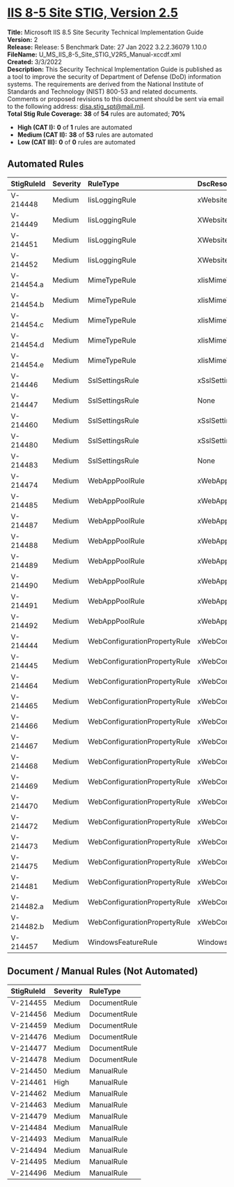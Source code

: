 # [IIS 8-5 Site STIG, Version 2.5](https://github.com/Microsoft/PowerStig/wiki/IISSite-8.5-2.5)

**Title:** Microsoft IIS 8.5 Site Security Technical Implementation Guide  
**Version:** 2  
**Release:** Release: 5 Benchmark Date: 27 Jan 2022 3.2.2.36079 1.10.0  
**FileName:** U_MS_IIS_8-5_Site_STIG_V2R5_Manual-xccdf.xml  
**Created:** 3/3/2022  
**Description:** This Security Technical Implementation Guide is published as a tool to improve the security of Department of Defense (DoD) information systems. The requirements are derived from the National Institute of Standards and Technology (NIST) 800-53 and related documents. Comments or proposed revisions to this document should be sent via email to the following address: disa.stig_spt@mail.mil.  
**Total Stig Rule Coverage:** **38** of **54** rules are automated; **70%**

* **High (CAT I):** **0** of **1** rules are automated
* **Medium (CAT II):** **38** of **53** rules are automated
* **Low (CAT III):** **0** of **0** rules are automated

## Automated Rules

| StigRuleId | Severity | RuleType | DscResource | DuplicateOf |
| :---- | :---- | :---- | :---- | :---- |
| V-214448 | Medium | IisLoggingRule | xWebsite |  |
| V-214449 | Medium | IisLoggingRule | XWebsite |  |
| V-214451 | Medium | IisLoggingRule | XWebsite |  |
| V-214452 | Medium | IisLoggingRule | XWebsite |  |
| V-214454.a | Medium | MimeTypeRule | xIisMimeTypeMapping |  |
| V-214454.b | Medium | MimeTypeRule | xIisMimeTypeMapping |  |
| V-214454.c | Medium | MimeTypeRule | xIisMimeTypeMapping |  |
| V-214454.d | Medium | MimeTypeRule | xIisMimeTypeMapping |  |
| V-214454.e | Medium | MimeTypeRule | xIisMimeTypeMapping |  |
| V-214446 | Medium | SslSettingsRule | xSslSettings |  |
| V-214447 | Medium | SslSettingsRule | None | V-214446 |
| V-214460 | Medium | SslSettingsRule | xSslSettings |  |
| V-214480 | Medium | SslSettingsRule | xSslSettings |  |
| V-214483 | Medium | SslSettingsRule | None | V-214480 |
| V-214474 | Medium | WebAppPoolRule | xWebAppPool |  |
| V-214485 | Medium | WebAppPoolRule | xWebAppPool |  |
| V-214487 | Medium | WebAppPoolRule | xWebAppPool |  |
| V-214488 | Medium | WebAppPoolRule | xWebAppPool |  |
| V-214489 | Medium | WebAppPoolRule | xWebAppPool |  |
| V-214490 | Medium | WebAppPoolRule | xWebAppPool |  |
| V-214491 | Medium | WebAppPoolRule | xWebAppPool |  |
| V-214492 | Medium | WebAppPoolRule | xWebAppPool |  |
| V-214444 | Medium | WebConfigurationPropertyRule | xWebConfigKeyValue |  |
| V-214445 | Medium | WebConfigurationPropertyRule | xWebConfigKeyValue |  |
| V-214464 | Medium | WebConfigurationPropertyRule | xWebConfigKeyValue |  |
| V-214465 | Medium | WebConfigurationPropertyRule | xWebConfigKeyValue |  |
| V-214466 | Medium | WebConfigurationPropertyRule | xWebConfigKeyValue |  |
| V-214467 | Medium | WebConfigurationPropertyRule | xWebConfigKeyValue |  |
| V-214468 | Medium | WebConfigurationPropertyRule | xWebConfigKeyValue |  |
| V-214469 | Medium | WebConfigurationPropertyRule | xWebConfigKeyValue |  |
| V-214470 | Medium | WebConfigurationPropertyRule | xWebConfigKeyValue |  |
| V-214472 | Medium | WebConfigurationPropertyRule | xWebConfigKeyValue |  |
| V-214473 | Medium | WebConfigurationPropertyRule | xWebConfigKeyValue |  |
| V-214475 | Medium | WebConfigurationPropertyRule | xWebConfigKeyValue |  |
| V-214481 | Medium | WebConfigurationPropertyRule | xWebConfigKeyValue |  |
| V-214482.a | Medium | WebConfigurationPropertyRule | xWebConfigKeyValue |  |
| V-214482.b | Medium | WebConfigurationPropertyRule | xWebConfigKeyValue |  |
| V-214457 | Medium | WindowsFeatureRule | WindowsFeature |  |

## Document / Manual Rules (Not Automated)

| StigRuleId | Severity | RuleType |
| :---- | :---- | :---- |
| V-214455 | Medium | DocumentRule |
| V-214456 | Medium | DocumentRule |
| V-214459 | Medium | DocumentRule |
| V-214476 | Medium | DocumentRule |
| V-214477 | Medium | DocumentRule |
| V-214478 | Medium | DocumentRule |
| V-214450 | Medium | ManualRule |
| V-214461 | High | ManualRule |
| V-214462 | Medium | ManualRule |
| V-214463 | Medium | ManualRule |
| V-214479 | Medium | ManualRule |
| V-214484 | Medium | ManualRule |
| V-214493 | Medium | ManualRule |
| V-214494 | Medium | ManualRule |
| V-214495 | Medium | ManualRule |
| V-214496 | Medium | ManualRule |
